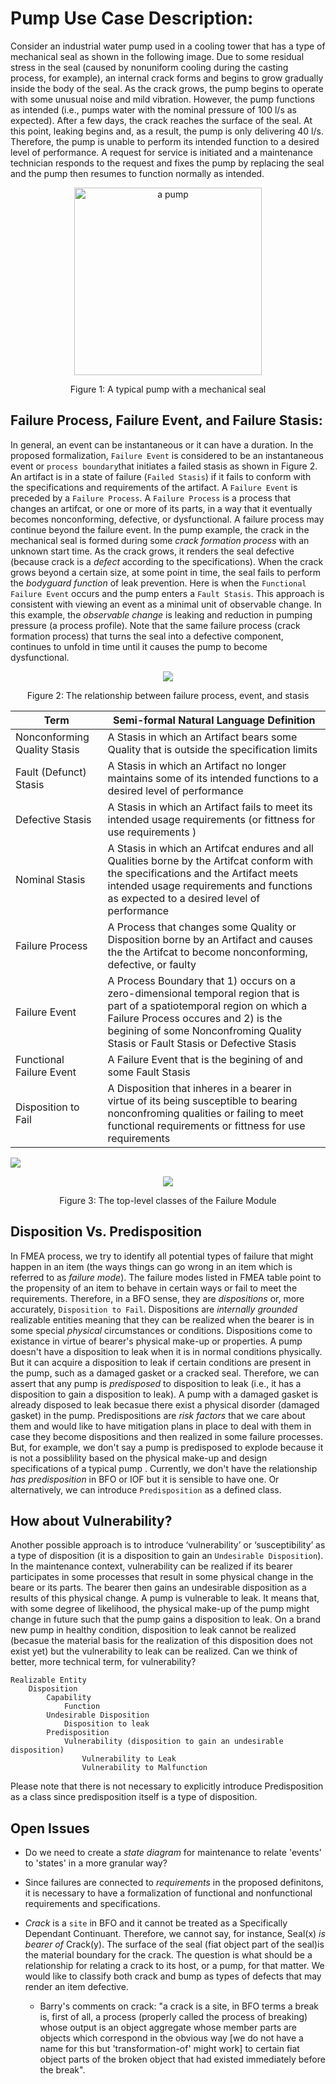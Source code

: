 # Pump Use Case Description:
Consider an industrial water pump used in a cooling tower that has a type of mechanical seal as shown in the following image. Due to some residual stress in the seal (caused by nonuniform cooling during the casting process, for example), an internal crack forms and begins to grow gradually inside the body of the seal. As the crack grows, the pump begins to operate with some unusual noise and mild vibration. However, the pump functions as intended (i.e., pumps water with the nominal pressure of 100 l/s as expected). After a few days, the crack reaches the surface of the seal. At this point, leaking begins and, as a result, the pump is only delivering 40 l/s.  Therefore, the pump is unable to perform its intended function to a desired level of performance. A request for service is initiated and a maintenance technician responds to the request and fixes the pump by replacing the seal and the pump then resumes to function normally as intended. 

<p align="center">
<img  align="center"  src="https://github.com/InfoneerTXST/IOF-SupplyChain-WG/blob/master/Documentation%20%26%20Resources/images/pump.png"
	title="a pump" height="300">
</p>

<p align="center">
	Figure 1: A typical pump with a mechanical seal
</p>


## Failure Process, Failure Event, and Failure Stasis:
In general, an event can be instantaneous or it can have a duration. In the proposed formalization, `Failure Event` is considered to be an instantaneous event or `process boundary`that initiates a failed stasis as shown in Figure 2. An artifact is in a state of failure (`Failed Stasis`) if it fails to conform with the specifications and requirements of the artifact. A `Failure Event` is preceded by a `Failure Process`. A `Failure Process` is a process that changes an artifcat, or one or more of its parts, in a way that it eventually becomes nonconforming, defective, or dysfunctional. A failure process may continue beyond the failure event. In the pump example, the crack in the mechanical seal is formed during some _crack formation process_ with an unknown start time. As the crack grows, it renders the seal defective (because crack is a _defect_ according to the specifications). When the crack grows beyond a certain size, at some point in time, the seal fails to perform the _bodyguard function_ of leak prevention. Here is when the `Functional Failure Event` occurs and the pump enters a `Fault Stasis`. This approach is consistent with viewing an event as a minimal unit of observable change. In this example, the _observable change_ is leaking and reduction in pumping pressure (a process profile).  Note that the same failure process (crack formation process) that turns the seal into a defective component, continues to unfold in time until it causes the pump to become dysfunctional. 

<p align="center">
<img  align="center"  src="https://github.com/InfoneerTXST/IOF-SupplyChain-WG/blob/master/Documentation%20%26%20Resources/images/failure-event.png">
</p>
<p align="center">
	Figure 2: The relationship between failure process, event, and stasis
</p>


| Term | Semi-formal Natural Language Definition |
|--|--|
| Nonconforming Quality Stasis	| A Stasis in which an Artifact bears some Quality that is outside the specification limits|
| Fault (Defunct) Stasis	|A Stasis in which an Artifact no longer maintains some of its intended functions to a desired level of performance|
| Defective Stasis	| A Stasis in which an Artifact fails to meet its intended usage requirements (or fittness for use requirements )| 
| Nominal Stasis	|A Stasis in which an Artifcat endures and all Qualities borne by the Artifcat conform with the specifications and the Artifact meets intended usage requirements and functions as expected to a desired level of performance|
| Failure Process	|A Process that changes some Quality or Disposition borne by an Artifact and causes the the Artifcat to become nonconforming, defective, or faulty|
| Failure Event	|A Process Boundary that 1) occurs on a zero-dimensional temporal region that is part of a spatiotemporal region on which a Failure Process occures and 2) is the begining of some Nonconfroming Quality Stasis or Fault Stasis or Defective Stasis|
| Functional Failure Event|A Failure Event that is the begining of and some Fault Stasis|
| Disposition to Fail|A Disposition that inheres in a bearer in virtue of its being susceptible to bearing nonconfroming qualities or failing to meet functional requirements or fittness for use requirements|


![](https://github.com/InfoneerTXST/IOF-SupplyChain-WG/blob/master/Documentation%20%26%20Resources/images/pump-stasis.png)


<p align="center">
<img  align="center"  src="https://github.com/InfoneerTXST/IOF-SupplyChain-WG/blob/master/Documentation%20%26%20Resources/images/FailureModule.png">
</p>
<p align="center">
	Figure 3: The top-level classes of the Failure Module 
</p>

## Disposition Vs. Predisposition
In FMEA process, we try to identify all potential types of failure that might happen in an item (the ways things can go wrong in an item which is referred to as _failure mode_). The failure modes listed in FMEA table point to the propensity of an item to behave in certain ways or fail to meet the requirements. Therefore, in a BFO sense, they are _dispositions_ or, more accurately, `Disposition to Fail`. Dispositions are _internally grounded_ realizable entities meaning that they can be realized when the bearer is in some special _physical_ circumstances or conditions. Dispositions come to existance in virtue of bearer's physical make-up or properties. A pump doesn't have a disposition to leak when it is in normal conditions physically. But it can acquire a disposition to leak if certain conditions are present in the pump, such as a damaged gasket or a cracked seal. Therefore, we can assert that any pump is _predisposed_ to disposition to leak (i.e., it has a disposition to gain a disposition to leak). A pump with a damaged gasket is already disposed to leak becasue there exist a physical disorder (damaged gasket) in the pump. Predispositions are  _risk factors_ that we care about them and would like to have mitigation plans in place to deal with them in case they become dispositions and then realized in some failure processes. But, for example, we don't say a pump is predisposed to explode because it is not a possiblility based on the physical make-up and design specifications of a typical pump . Currently, we don't have the relationship _has predisposition_ in BFO or IOF but it is sensible to have one. Or alternatively,  we can introduce `Predisposition` as a defined class. 
## How about Vulnerability? 
Another possible approach is to introduce ‘vulnerability’ or ‘susceptibility’ as a type of disposition (it is a disposition to gain an `Undesirable Disposition`). In the maintenance context, vulnerability can be realized if its bearer participates in some processes that result in some physical change in the beare or its parts. The bearer then gains an undesirable disposition as a results of this physical change. A pump is vulnerable to leak. It means that, with some degree of likelihood, the physical make-up of the pump might change in future such that the pump gains a disposition to leak. On a brand new pump in healthy condition, disposition to leak cannot be realized (becasue the material basis for the realization of this disposition does not exist yet) but the vulnerability to leak can be realized. Can we think of better, more technical term, for vulnerability? 

	
	Realizable Entity 
		Disposition 
			Capability 
				Function 
			Undesirable Disposition 
				Disposition to leak
			Predisposition	
				Vulnerability (disposition to gain an undesirable disposition) 
					Vulnerability to Leak 
					Vulnerability to Malfunction 

Please note that there is not necessary to explicitly introduce Predisposition as a class since predisposition itself is a type of disposition. 

## Open Issues
- Do we need to create a _state diagram_ for maintenance to relate 'events' to 'states' in a more granular way?  
- Since failures are connected to _requirements_ in the proposed definitons, it is necessary to have a formalization of functional and nonfunctional requirements and specifications. 
- _Crack_ is a `site` in BFO and it cannot be treated as a Specifically Dependant Continuant. Therefore, we cannot say, for instance, Seal(x) _is bearer of_ Crack(y). The surface of the seal (fiat object part of the seal)is the material boundary for the crack. The question is what should be a relationship for relating a crack to its host, or a pump, for that matter. We would like to classify both crack and bump as types of defects that may render an item defective. 

   - Barry's comments on crack: "a crack is a site, in BFO terms
a break is, first of all, a process (properly called the process of breaking) whose output is an object aggregate whose member parts are objects which correspond in the obvious way [we do not have a name for this but 'transformation-of' might work] to certain fiat object parts of the broken object that had existed immediately before the break". 



